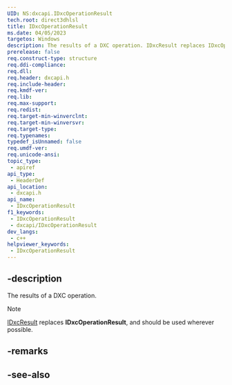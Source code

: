 ```yaml
---
UID: NS:dxcapi.IDxcOperationResult
tech.root: direct3dhlsl
title: IDxcOperationResult
ms.date: 04/05/2023
targetos: Windows
description: The results of a DXC operation. IDxcResult replaces IDxcOperationResult, and should be used wherever possible.
prerelease: false
req.construct-type: structure
req.ddi-compliance: 
req.dll: 
req.header: dxcapi.h
req.include-header: 
req.kmdf-ver: 
req.lib: 
req.max-support: 
req.redist: 
req.target-min-winverclnt: 
req.target-min-winversvr: 
req.target-type: 
req.typenames: 
typedef_isUnnamed: false
req.umdf-ver: 
req.unicode-ansi: 
topic_type:
 - apiref
api_type:
 - HeaderDef
api_location:
 - dxcapi.h
api_name:
 - IDxcOperationResult
f1_keywords:
 - IDxcOperationResult
 - dxcapi/IDxcOperationResult
dev_langs:
 - c++
helpviewer_keywords:
 - IDxcOperationResult
---
```


## -description

The results of a DXC operation.

> [!NOTE]
> [IDxcResult](./ns-dxcapi-idxcresult.md) replaces **IDxcOperationResult**, and should be used wherever possible.

## -remarks

## -see-also
